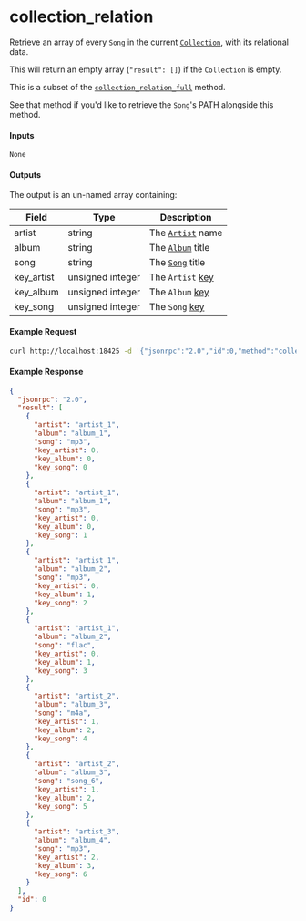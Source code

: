 # collection_relation
Retrieve an array of every `Song` in the current [`Collection`](../../common-objects/collection.md), with its relational data.

This will return an empty array (`"result": []`) if the `Collection` is empty.

This is a subset of the [`collection_relation_full`](collection_relation_full.md) method.

See that method if you'd like to retrieve the `Song`'s PATH alongside this method.

#### Inputs
`None`

#### Outputs
The output is an un-named array containing:

| Field      | Type             | Description |
|------------|------------------|-------------|
| artist     | string           | The [`Artist`](../../common-objects/artist.md) name
| album      | string           | The [`Album`](../../common-objects/album.md) title
| song       | string           | The [`Song`](../../common-objects/song.md) title
| key_artist | unsigned integer | The `Artist` [key](../../common-objects/key.md)
| key_album  | unsigned integer | The `Album` [key](../../common-objects/key.md)
| key_song   | unsigned integer | The `Song` [key](../../common-objects/key.md)

#### Example Request
```bash
curl http://localhost:18425 -d '{"jsonrpc":"2.0","id":0,"method":"collection_relation"}'
```

#### Example Response
```json
{
  "jsonrpc": "2.0",
  "result": [
    {
      "artist": "artist_1",
      "album": "album_1",
      "song": "mp3",
      "key_artist": 0,
      "key_album": 0,
      "key_song": 0
    },
    {
      "artist": "artist_1",
      "album": "album_1",
      "song": "mp3",
      "key_artist": 0,
      "key_album": 0,
      "key_song": 1
    },
    {
      "artist": "artist_1",
      "album": "album_2",
      "song": "mp3",
      "key_artist": 0,
      "key_album": 1,
      "key_song": 2
    },
    {
      "artist": "artist_1",
      "album": "album_2",
      "song": "flac",
      "key_artist": 0,
      "key_album": 1,
      "key_song": 3
    },
    {
      "artist": "artist_2",
      "album": "album_3",
      "song": "m4a",
      "key_artist": 1,
      "key_album": 2,
      "key_song": 4
    },
    {
      "artist": "artist_2",
      "album": "album_3",
      "song": "song_6",
      "key_artist": 1,
      "key_album": 2,
      "key_song": 5
    },
    {
      "artist": "artist_3",
      "album": "album_4",
      "song": "mp3",
      "key_artist": 2,
      "key_album": 3,
      "key_song": 6
    }
  ],
  "id": 0
}
```
